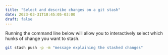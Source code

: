 ```yaml
---
title: "Select and describe changes on a git stash"
date: 2023-03-31T18:45:05-03:00
draft: false
---
```


Running the command line below will allow you to interactively select which
hunks of change you want to stash.

```bash
git stash push -p -m "message explaining the stashed changes"
```
